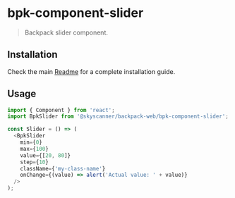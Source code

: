 # bpk-component-slider

> Backpack slider component.

## Installation

Check the main [Readme](https://github.com/skyscanner/backpack#usage) for a complete installation guide.

## Usage

```js
import { Component } from 'react';
import BpkSlider from '@skyscanner/backpack-web/bpk-component-slider';

const Slider = () => (
  <BpkSlider
    min={0}
    max={100}
    value={[20, 80]}
    step={10}
    className={'my-class-name'}
    onChange={(value) => alert('Actual value: ' + value)}
  />
);

```